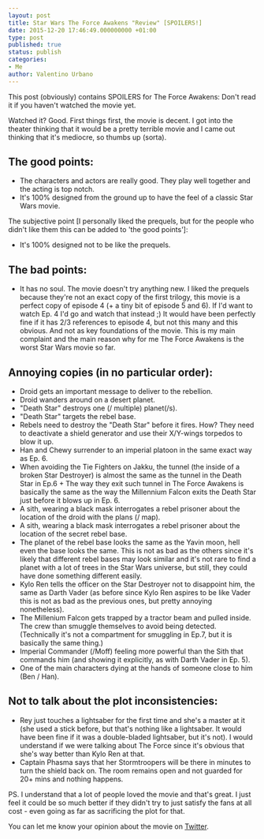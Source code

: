 ```yaml
---
layout: post
title: Star Wars The Force Awakens "Review" [SPOILERS!]
date: 2015-12-20 17:46:49.000000000 +01:00
type: post
published: true
status: publish
categories:
- Me
author: Valentino Urbano 
---
```


This post (obviously) contains SPOILERS for The Force Awakens: Don't read it if you haven't watched the movie yet.

Watched it? Good. First things first, the movie is decent. I got into the theater thinking that it would be a pretty terrible movie and I came out thinking that it's mediocre, so thumbs up (sorta).

## The good points:

* The characters and actors are really good. They play well together and the acting is top notch.
* It's 100% designed from the ground up to have the feel of a classic Star Wars movie.

The subjective point [I personally liked the prequels, but for the people who didn't like them this can be added to 'the good points']:  
- It's 100% designed not to be like the prequels.

## The bad points:

* It has no soul. The movie doesn't try anything new. I liked the prequels because they're not an exact copy of the first trilogy, this movie is a perfect copy of episode 4 (+ a tiny bit of episode 5 and 6). If I'd want to watch Ep. 4 I'd go and watch that instead ;) It would have been perfectly fine if it has 2/3 references to episode 4, but not this many and this obvious. And not as key foundations of the movie. This is my main complaint and the main reason why for me The Force Awakens is the worst Star Wars movie so far.

## Annoying copies (in no particular order):

* Droid gets an important message to deliver to the rebellion.
* Droid wanders around on a desert planet.
* "Death Star" destroys one (/ multiple) planet(/s).
* "Death Star" targets the rebel base.
* Rebels need to destroy the "Death Star" before it fires. How? They need to deactivate a shield generator and use their X/Y-wings torpedos to blow it up.
* Han and Chewy surrender to an imperial platoon in the same exact way as Ep. 6\.
* When avoiding the Tie Fighters on Jakku, the tunnel (the inside of a broken Star Destroyer) is almost the same as the tunnel in the Death Star in Ep.6 + The way they exit such tunnel in The Force Awakens is basically the same as the way the Millennium Falcon exits the Death Star just before it blows up in Ep. 6\.
* A sith, wearing a black mask interrogates a rebel prisoner about the location of the droid with the plans (/ map).
* A sith, wearing a black mask interrogates a rebel prisoner about the location of the secret rebel base.
* The planet of the rebel base looks the same as the Yavin moon, hell even the base looks the same. This is not as bad as the others since it's likely that different rebel bases may look similar and it's not rare to find a planet with a lot of trees in the Star Wars universe, but still, they could have done something different easily.
* Kylo Ren tells the officer on the Star Destroyer not to disappoint him, the same as Darth Vader (as before since Kylo Ren aspires to be like Vader this is not as bad as the previous ones, but pretty annoying nonetheless).
* The Millenium Falcon gets trapped by a tractor beam and pulled inside. The crew than smuggle themselves to avoid being detected. (Technically it's not a compartment for smuggling in Ep.7, but it is basically the same thing.)
* Imperial Commander (/Moff) feeling more powerful than the Sith that commands him (and showing it explicitly, as with Darth Vader in Ep. 5).
* One of the main characters dying at the hands of someone close to him (Ben / Han).

## Not to talk about the plot inconsistencies:

* Rey just touches a lightsaber for the first time and she's a master at it (she used a stick before, but that's nothing like a lightsaber. It would have been fine if it was a double-bladed lightsaber, but it's not). I would understand if we were talking about The Force since it's obvious that she's way better than Kylo Ren at that.
* Captain Phasma says that her Stormtroopers will be there in minutes to turn the shield back on. The room remains open and not guarded for 20+ mins and nothing happens.

PS. I understand that a lot of people loved the movie and that's great. I just feel it could be so much better if they didn't try to just satisfy the fans at all cost - even going as far as sacrificing the plot for that. 

You can let me know your opinion about the movie on [Twitter][0].


[0]: https://twitter.com/valentinourbano